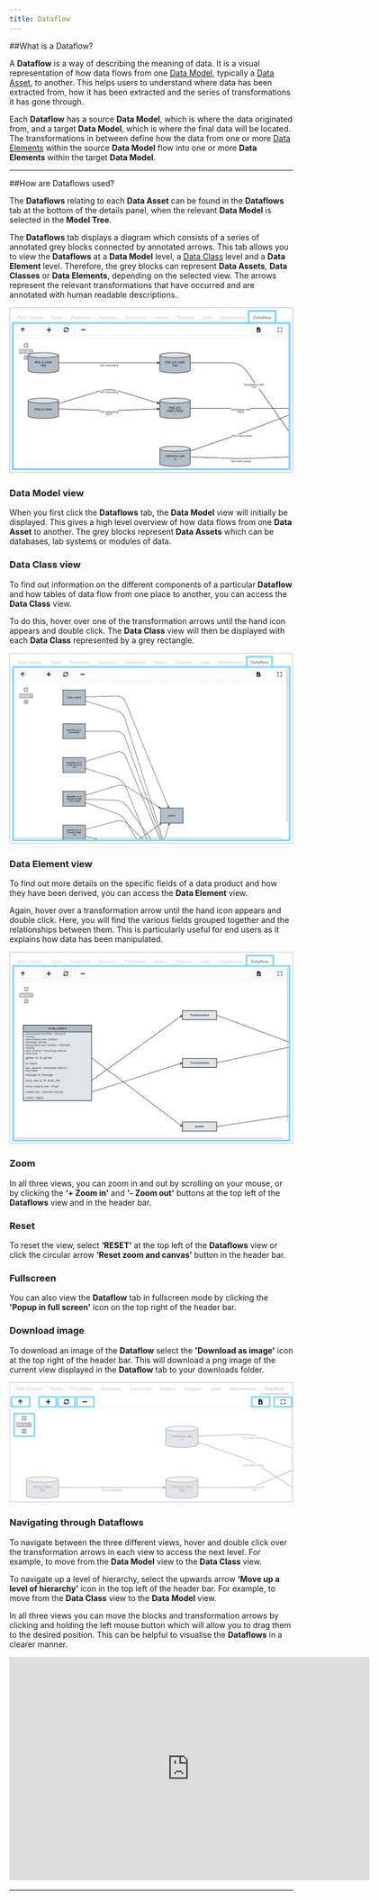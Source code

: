```yaml
---
title: Dataflow
---
```


##What is a Dataflow?

A **Dataflow** is a way of describing the meaning of data. It is a visual representation of how data flows from one [Data Model](../data-model/data-model.md), typically a [Data Asset](../data-asset/data-asset.md), to another. This helps users to understand where data has been extracted from, how it has been extracted and the series of transformations it has gone through.  

Each **Dataflow** has a source **Data Model**, which is where the data originated from, and a target **Data Model**, which is where the final data will be located. The transformations in between define how the data from one or more [Data Elements](../data-element/data-element.md) within the source **Data Model** flow into one or more **Data Elements** within the target **Data Model**.  

---

##How are Dataflows used?

The **Dataflows** relating to each **Data Asset** can be found in the **Dataflows** tab at the bottom of the details panel, when the relevant **Data Model** is selected in the **Model Tree**. 

The **Dataflows** tab displays a diagram which consists of a series of annotated grey blocks connected by annotated arrows. This tab allows you to view the **Dataflows** at a **Data Model** level, a [Data Class](../data-class/data-class.md) level and a **Data Element** level. Therefore, the grey blocks can represent **Data Assets**, **Data Classes** or **Data Elements**, depending on the selected view. The arrows represent the relevant transformations that have occurred and are annotated with human readable descriptions.

![Screenshot of Dataflow tab below details panel](dataflow-tab.png)

### Data Model view

When you first click the **Dataflows** tab, the **Data Model** view will initially be displayed. This gives a high level overview of how data flows from one **Data Asset** to another. The grey blocks represent **Data Assets** which can be databases, lab systems or modules of data.

### Data Class view

To find out information on the different components of a particular **Dataflow** and how tables of data flow from one place to another, you can access the **Data Class** view. 

To do this, hover over one of the transformation arrows until the hand icon appears and double click. The **Data Class** view will then be displayed with each **Data Class** represented by a grey rectangle.

![Screenshot of Data Class view](data-class-view.png)


### Data Element view

To find out more details on the specific fields of a data product and how they have been derived, you can access the **Data Element** view. 

Again, hover over a transformation arrow until the hand icon appears and double click. Here, you will find the various fields grouped together and the relationships between them. This is particularly useful for end users as it explains how data has been manipulated. 

![Screenshot of Data Element view](data-element-view.png)

### Zoom
In all three views, you can zoom in and out by scrolling on your mouse, or by clicking the **‘+ Zoom in'** and **‘- Zoom out'** buttons at the top left of the **Dataflows** view and in the header bar. 

### Reset
To reset the view, select **‘RESET’** at the top left of the **Dataflows** view or click the circular arrow **‘Reset zoom and canvas’** button in the header bar. 

### Fullscreen
You can also view the **Dataflow** tab in fullscreen mode by clicking the **'Popup in full screen'** icon on the top right of the header bar.

### Download image
To download an image of the **Dataflow** select the **'Download as image'** icon at the top right of the header bar. This will download a png image of the current view displayed in the **Dataflow** tab to your downloads folder.

![Screenshot of Dataflow tab highlighting icons](dataflow-icons.png)
 
### Navigating through Dataflows

To navigate between the three different views, hover and double click over the transformation arrows in each view to access the next level. For example, to move from the **Data Model** view to the **Data Class** view. 

To navigate up a level of hierarchy, select the upwards arrow **‘Move up a level of hierarchy’** icon in the top left of the header bar. For example, to move from the **Data Class** view to the **Data Model** view.

In all three views you can move the blocks and transformation arrows by clicking and holding the left mouse button which will allow you to drag them to the desired position. This can be helpful to visualise the **Dataflows** in a clearer manner.  

<iframe src="https://player.vimeo.com/video/511929888" width="640" height="397" frameborder="0" allow="autoplay; fullscreen" allowfullscreen></iframe>

---

